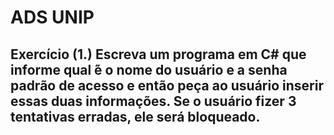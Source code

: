 # ADS UNIP
 
## Exercício (1.) Escreva um programa em C# que informe qual ́é o nome do usuário e a senha padrão de acesso e então peça ao usuário inserir essas duas informações. Se o usuário fizer 3 tentativas erradas, ele será bloqueado.
